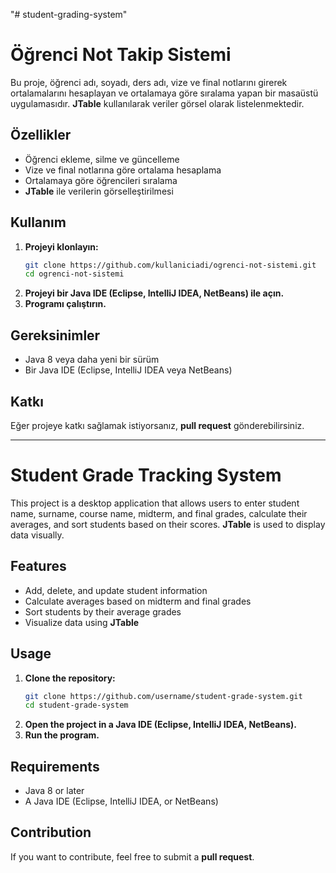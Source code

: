 "# student-grading-system" 
# Öğrenci Not Takip Sistemi

Bu proje, öğrenci adı, soyadı, ders adı, vize ve final notlarını girerek ortalamalarını hesaplayan ve ortalamaya göre sıralama yapan bir masaüstü uygulamasıdır. **JTable** kullanılarak veriler görsel olarak listelenmektedir.

## Özellikler
- Öğrenci ekleme, silme ve güncelleme
- Vize ve final notlarına göre ortalama hesaplama
- Ortalamaya göre öğrencileri sıralama
- **JTable** ile verilerin görselleştirilmesi

## Kullanım
1. **Projeyi klonlayın:**
   ```sh
   git clone https://github.com/kullaniciadi/ogrenci-not-sistemi.git
   cd ogrenci-not-sistemi
   ```
2. **Projeyi bir Java IDE (Eclipse, IntelliJ IDEA, NetBeans) ile açın.**
3. **Programı çalıştırın.**

## Gereksinimler
- Java 8 veya daha yeni bir sürüm
- Bir Java IDE (Eclipse, IntelliJ IDEA veya NetBeans)

## Katkı
Eğer projeye katkı sağlamak istiyorsanız, **pull request** gönderebilirsiniz.

---

# Student Grade Tracking System

This project is a desktop application that allows users to enter student name, surname, course name, midterm, and final grades, calculate their averages, and sort students based on their scores. **JTable** is used to display data visually.

## Features
- Add, delete, and update student information
- Calculate averages based on midterm and final grades
- Sort students by their average grades
- Visualize data using **JTable**

## Usage
1. **Clone the repository:**
   ```sh
   git clone https://github.com/username/student-grade-system.git
   cd student-grade-system
   ```
2. **Open the project in a Java IDE (Eclipse, IntelliJ IDEA, NetBeans).**
3. **Run the program.**

## Requirements
- Java 8 or later
- A Java IDE (Eclipse, IntelliJ IDEA, or NetBeans)

## Contribution
If you want to contribute, feel free to submit a **pull request**.

